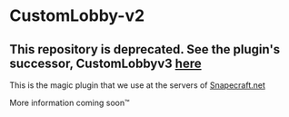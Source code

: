 # CustomLobby-v2

## This repository is deprecated. See the plugin's successor, CustomLobbyv3 [here](https://github.com/Snapecraft-Serverteam/CustomServerUtilv3/)
This is the magic plugin that we use at the servers of [Snapecraft.net](https://snapecraft.net)

More information coming soon™

